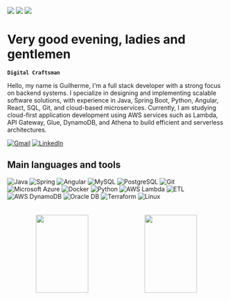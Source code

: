 <readmator source-language="EN" translate-language="PT,ES,FR"></readmator><p id="readmator-badges">[![](https://img.shields.io/badge/lang-🇧🇷%20Português-green)](./translations/README.pt-br.md) [![](https://img.shields.io/badge/lang-🇪🇸%20Español-green)](./translations/README.es.md) [![](https://img.shields.io/badge/lang-🇫🇷%20Français-green)](./translations/README.fr.md)</p>
<h1 rm-translate="">Very good evening, ladies and gentlemen </h1>

**`Digital Craftsman`**

<p rm-translate="">
Hello, my name is Guilherme, I'm a full stack developer with a strong focus on backend systems. I specialize in designing and implementing scalable software solutions, with experience in Java, Spring Boot, Python, Angular, React, SQL, Git, and cloud-based microservices. Currently, I am studying cloud-first application development using AWS services such as Lambda, API Gateway, Glue, DynamoDB, and Athena to build efficient and serverless architectures.
</p>
<div align="left">
<a href="mailto:guilhermeldcosta@gmail.com"><img alt="Gmail" src="https://img.shields.io/badge/-Gmail-%23333?style=for-the-badge&amp;logo=gmail&amp;logoColor=white" target="_blank" title="Gmail"/></a>
<a href="https://www.linkedin.com/in/guilhermeldcosta/" target="_blank"><img alt="LinkedIn" src="https://custom-icon-badges.demolab.com/badge/LinkedIn-0A66C2?logo=linkedin-white&amp;logoColor=fff&amp;style=for-the-badge" target="_blank" title="LinkedIn"/></a>
</div>
<h2 rm-translate="">Main languages and tools</h2>
<div align="left">
<img alt="Java" src="https://img.shields.io/badge/Java-%23ED8B00.svg?logo=openjdk&amp;logoColor=white&amp;style=for-the-badge" title="Java"/>
<img alt="Spring" src="https://img.shields.io/badge/Spring-%236DB33F.svg?logo=spring&amp;logoColor=white&amp;style=for-the-badge" title="Spring"/>
<img alt="Angular" src="https://img.shields.io/badge/Angular-DD0031?logo=angular&amp;logoColor=white&amp;style=for-the-badge" title="Angular"/>
<img alt="MySQL" src="https://img.shields.io/badge/MySQL-%2300f.svg?logo=mysql&amp;logoColor=white&amp;style=for-the-badge" title="MySQL"/>
<img alt="PostgreSQL" src="https://img.shields.io/badge/PostgreSQL-%23316192.svg?logo=postgresql&amp;logoColor=white&amp;style=for-the-badge" title="PostgreSQL"/>
<img alt="Git" src="https://img.shields.io/badge/Git-%23F05033.svg?logo=git&amp;logoColor=white&amp;style=for-the-badge" title="Git"/>
<img alt="Microsoft Azure" src="https://custom-icon-badges.demolab.com/badge/Microsoft%20Azure-0089D6?logo=msazure&amp;logoColor=white&amp;style=for-the-badge" title="Microsoft Azure"/>
<img alt="Docker" src="https://img.shields.io/badge/Docker-%230db7ed.svg?logo=docker&amp;logoColor=white&amp;style=for-the-badge" title="Docker"/>
<img alt="Python" src="https://img.shields.io/badge/Python-%233776AB.svg?logo=python&amp;logoColor=white&amp;style=for-the-badge" title="Python"/>
<img alt="AWS Lambda" src="https://custom-icon-badges.demolab.com/badge/AWS%20Lambda-%23FF9900.svg?logo=aws-lambda&amp;logoColor=white&amp;style=for-the-badge" title="AWS Lambda"/>
<img alt="ETL" src="https://custom-icon-badges.demolab.com/badge/ETL-9370DB?logo=etl-logo&amp;logoColor=fff&amp;style=for-the-badge" title="ETL"/>
<img alt="AWS DynamoDB" src="https://img.shields.io/badge/AWS%20DynamoDB-%230072C6.svg?logo=amazondynamodb&amp;logoColor=white&amp;style=for-the-badge" title="AWS DynamoDB"/>
<img alt="Oracle DB" src="https://custom-icon-badges.demolab.com/badge/Oracle-F80000?logo=oracle&amp;logoColor=fff&amp;style=for-the-badge" title="Oracle DB"/>
<img alt="Terraform" src="https://img.shields.io/badge/Terraform-844FBA?logo=terraform&amp;logoColor=fff&amp;style=for-the-badge" title="Terraform"/>
<img alt="Linux" src="https://img.shields.io/badge/Linux-23ED8B00?logo=linux&amp;logoColor=white&amp;style=for-the-badge" title="Linux"/>
</div>
<div align="center" style="display:block">
<br/>
<br/>
<picture>
<img height="180em" src="https://github-readme-stats.vercel.app/api?username=guilhermelcosta&amp;theme=github_dark_dimmed" width="49%"/>
</picture>
<picture>
<img height="180em" src="https://github-readme-stats.vercel.app/api/top-langs/?username=guilhermelcosta&amp;layout=compact&amp;theme=github_dark_dimmed" width="49%"/>
</picture>
</div>
